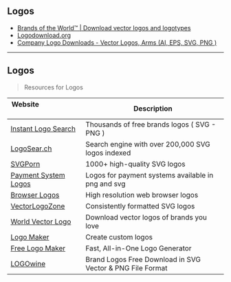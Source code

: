 ## Logos
- [Brands of the World™ | Download vector logos and logotypes](https://www.brandsoftheworld.com/)
- [Logodownload.org](https://logodownload.org/)
- [Company Logo Downloads - Vector Logos, Arms (AI, EPS, SVG, PNG )](http://www.logoeps.net/)
---

## Logos

> Resources for Logos

| Website                            | Description |
| --- | --- |
| [Instant Logo Search](http://instantlogosearch.com/) | Thousands of free brands logos ( SVG - PNG ) |
| [LogoSear.ch](https://logosear.ch/search.html) | Search engine with over 200,000 SVG logos indexed |
| [SVGPorn](https://svgporn.com/) | 1000+ high-quality SVG logos |
| [Payment System Logos](https://github.com/mpay24/payment-logos/) | Logos for payment systems available in png and svg |
| [Browser Logos](https://github.com/alrra/browser-logos/) | High resolution web browser logos |
| [VectorLogoZone](https://www.vectorlogo.zone/) | Consistently formatted SVG logos |
| [World Vector Logo](https://worldvectorlogo.com/) | Download vector logos of brands you love |
| [Logo Maker](https://logomakr.com/) | Create custom logos |
| [Free Logo Maker](https://www.namecheap.com/logo-maker/) | Fast, All-in-One Logo Generator |
| [LOGOwine](https://www.logo.wine/) | Brand Logos Free Download in SVG Vector & PNG File Format |